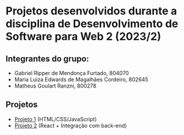 # Projetos desenvolvidos durante a disciplina de Desenvolvimento de Software para Web 2 (2023/2)

## Integrantes do grupo:
- Gabriel Ripper de Mendonça Furtado, 804070
- Maria Luiza Edwards de Magalhães Cordeiro, 802645
- Matheus Goulart Ranzni, 800278

## Projetos
- [Projeto 1](https://github.com/matheusranzani/DSW2/tree/main/Projeto1) (HTML/CSS/JavaScript)
- [Projeto 2]() (React + Integração com back-end)
